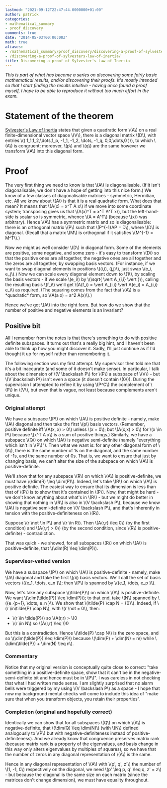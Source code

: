 ```yaml
---
lastmod: "2021-09-12T22:47:44.0000000+01:00"
author: patrick
categories:
- mathematical_summary
- proof_discovery
comments: true
date: "2014-05-03T00:00:00Z"
math: true
aliases:
- /mathematical_summary/proof_discovery/discovering-a-proof-of-sylvesters-law-of-inertia/
- /discovering-a-proof-of-sylvesters-law-of-inertia/
title: Discovering a proof of Sylvester's Law of Inertia
---
```

*This is part of what has become a series on discovering some fairly basic mathematical results, and/or discovering their proofs. It's mostly intended so that I start finding the results intuitive - having once found a proof myself, I hope to be able to reproduce it without too much effort in the exam.*

# Statement of the theorem

[Sylvester's Law of Inertia][1] states that given a quadratic form \\(A\\) on a real finite-dimensional vector space \\(V\\), there is a diagonal matrix \\(D\\), with entries \\(( 1_1,1_2,\dots,1_p, -1_1, -1_2, \dots, -1_q, 0,0,\dots,0 )\\), to which \\(A\\) is congruent; moreover, \\(p\\) and \\(q\\) are the same however we transform \\(A\\) into this diagonal form.

# Proof

The very first thing we need to know is that \\(A\\) is diagonalisable. (If it isn't diagonalisable, we don't have a hope of getting into this nice form.) We know of a few classes of diagonalisable matrices - symmetric, Hermitian, etc. All we know about \\(A\\) is that it is a real quadratic form. What does that mean? It means that \\(A(x) = x^T A x\\) if we move into some coordinate system; transposing gives us that \\(A(x)^T = x^T A^T x\\), but the left-hand-side is scalar so is symmetric, whence \\(A = A^T\\) (because \\(x\\) was arbitrary). Hence \\(A\\) has a symmetric matrix and so is diagonalisable: there is an orthogonal matrix \\(P\\) such that \\(P^{-1}AP = D\\), where \\(D\\) is diagonal. (Recall that a matrix \\(M\\) is orthogonal if it satisfies \\(M^{-1} = M^T\\).)

Now we might as well consider \\(D\\) in diagonal form. Some of the elements are positive, some negative, and some zero - it's easy to transform \\(D\\) so that the positive ones are all together, the negative ones are all together and the zeros are all together, by swapping basis vectors. (For instance, if we want to swap diagonal elements in positions \\((i,i), (j,j)\\), just swap \\(e_i, e_j\\).) Now we can scale every diagonal element down to \\(1\\), by scaling the basis vectors - if we scale \\(e_i\\) by \\(\sqrt{ \vert A_{i,i} \vert }\\), calling the resulting basis \\(f_i\\) we'll get \\(A(f_i) =  \vert A_{i,i} \vert  A(e_i) = A_{i,i} e_i\\) as required. (The squaring comes from the fact that \\(A\\) is a \*quadratic\* form, so \\(A(a x) = a^2 A(x)\\).)

Hence we've got \\(A\\) into the right form. But how do we show that the number of positive and negative elements is an invariant?

## Positive bit

All I remember from the notes is that there's something to do with positive definite subspaces. It turns out that's a really big hint, and I haven't been able to think up how you might discover it. Sadly, I'll just continue as if I'd thought it up for myself rather than remembering it.

The following section was my first attempt. My supervisor then told me that it's a bit inaccurate (and some of it doesn't make sense). In particular, I talk about the dimension of \\(V \backslash P\\) for \\(P\\) a subspace of \\(V\\) - but \\(V \backslash P\\) isn't even a space (it doesn't contain \\(0\\)). During the supervision I attempted to refine it by using \\(P^C\\) the complement of \\(P\\) in \\(V\\), but even that is vague, not least because complements aren't unique.

### Original attempt

We have a subspace \\(P\\) on which \\(A\\) is positive definite - namely, make \\(A\\) diagonal and then take the first \\(p\\) basis vectors. (Remember, positive definite iff \\(A(x, x) > 0\\) unless \\(x = 0\\); but \\(A(x,x) > 0\\) for \\(x \in P\\) because \\(x^T A x\\) is a sum of positive things.) Similarly, we have a subspace \\(Q\\) on which \\(A\\) is negative semi-definite (namely "everything which isn't in \\(P\\)"). Then what we want is: for any other diagonal form of \\(A\\), there is the same number of 1s on the diagonal, and the same number of -1s, and the same number of 0s. That is, we want to ensure that just by changing basis, we can't alter the size of the subspace on which \\(A\\) is positive-definite.

We'll show that for any subspace \\(R\\) on which \\(A\\) is positive-definite, we must have \\(\dim(R) \leq \dim(P)\\). Indeed, let's take \\(R\\) on which \\(A\\) is positive definite. The easiest way to ensure that its dimension is less than that of \\(P\\) is to show that it's contained in \\(P\\). Now, that might be hard - we don't know anything about what's in \\(R\\) - but we might do better in showing that nothing in \\(R\\) is also in \\(V \backslash P\\), because we know \\(A\\) is negative semi-definite on \\(V \backslash P\\), and that's inherently in tension with the positive-definiteness on \\(R\\).

Suppose \\(r \not \in P\\) and \\(r \in R\\). Then \\(A(r,r) \leq 0\\) (by the first condition) and \\(A(r,r) > 0\\) (by the second condition, since \\(R\\) is positive-definite) - contradiction.

That was quick - we showed, for all subspaces \\(R\\) on which \\(A\\) is positive-definite, that \\(\dim(R) \leq \dim(P)\\).

### Supervisor-vetted version

We have a subspace \\(P\\) on which \\(A\\) is positive-definite - namely, make \\(A\\) diagonal and take the first \\(p\\) basis vectors. We'll call the set of basis vectors \\(\{e_1, \dots, e_n \}\\); then \\(P\\) is spanned by \\(\{e_1, \dots, e_p \}\\).

Now, let's take any subspace \\(\tilde{P}\\) on which \\(A\\) is positive-definite. We want \\(\dim(\tilde{P}) \leq \dim(P)\\); to that end, take \\(N\\) spanned by \\(\{e_{p+1}, \dots, e_n \}\\). We show that \\(\tilde{P} \cap N = \{0\}\\). Indeed, if \\(r \in\tilde{P} \cap N\\), with \\(r \not = 0\\), then:

*   \\(r \in \tilde{P}\\) so \\(A(r,r) > \\)0
*   \\(r \in N\\) so \\(A(r,r) \leq \\)0

But this is a contradiction. Hence \\(\tilde{P} \cap N\\) is the zero space, and so \\(\dim(\tilde{P}) \leq \dim(P)\\) because \\(\dim(P) + \dim(N) = n\\) while \\(\dim(\tilde{P}) + \dim(N) \leq n\\).

### Commentary

Notice that my original version is conceptually quite close to correct: "take something in a positive-definite space, show that it can't be in the negative-semi-definite bit and hence must be in \\(P\\)". I was careless in not checking that what I had written made sense. I am slightly surprised that no alarm bells were triggered by my using \\(V \backslash P\\) as a space - I hope that now my background mental checks will come to include this idea of "make sure that when you transform objects, you retain their properties".

### Completion (original and hopefully correct)

Identically we can show that for all subspaces \\(Q\\) on which \\(A\\) is negative-definite, that \\(\dim(Q) \leq \dim(N)\\) (with \\(N\\) defined analogously to \\(P\\) but with negative-definiteness instead of positive-definiteness). And we already know that congruence preserves matrix rank (because matrix rank is a property of the eigenvalues, and basis change in this way only alters eigenvalues by multiples of squares), so we have that the number of zeros in any diagonal representation of \\(A\\) is the same.

Hence in any diagonal representation of \\(A\\) with \\(p', q', z'\\) the number of \\(1, -1, 0\\) respectively on the diagonal, we need \\(p' \leq p, q' \leq q, z' = z\\) - but because the diagonal is the same size on each matrix (since the matrices don't change dimension), we must have equality throughout.

 [1]: https://en.wikipedia.org/wiki/Sylvester's_Law_of_Inertia "Sylvester's law of inertia Wikipedia page"
